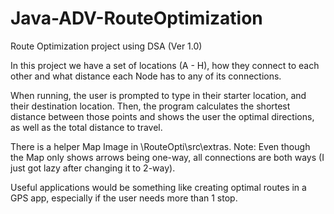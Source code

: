 # Java-ADV-RouteOptimization

Route Optimization project using DSA (Ver 1.0)

In this project we have a set of locations (A - H), how they connect to each other and what distance each Node has to any of its connections.

When running, the user is prompted to type in their starter location, and their destination location.
Then, the program calculates the shortest distance between those points and shows the user the optimal directions, as well as the total distance to travel.

There is a helper Map Image in \RouteOpti\src\extras.
Note: Even though the Map only shows arrows being one-way, all connections are both ways (I just got lazy after changing it to 2-way).

Useful applications would be something like creating optimal routes in a GPS app, especially if the user needs more than 1 stop.
